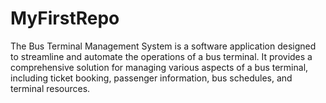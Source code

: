 # MyFirstRepo
The Bus Terminal Management System is a software application designed to streamline and automate the operations of a bus terminal. It provides a comprehensive solution for managing various aspects of a bus terminal, including ticket booking, passenger information, bus schedules, and terminal resources.
